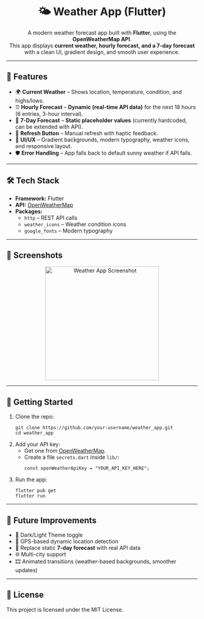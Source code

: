 <h1 align="center">🌤️ Weather App (Flutter)</h1>

<p align="center">
  A modern weather forecast app built with <b>Flutter</b>, using the <b>OpenWeatherMap API</b>.<br>
  This app displays <b>current weather, hourly forecast, and a 7-day forecast</b> with a clean UI, gradient design, and smooth user experience.
</p>

---

<h2>📱 Features</h2>

<ul>
  <li>🌍 <b>Current Weather</b> – Shows location, temperature, condition, and highs/lows.</li>
  <li>⏰ <b>Hourly Forecast</b> – <b>Dynamic (real-time API data)</b> for the next 18 hours (6 entries, 3-hour interval).</li>
  <li>📅 <b>7-Day Forecast</b> – <b>Static placeholder values</b> (currently hardcoded, can be extended with API).</li>
  <li>🔄 <b>Refresh Button</b> – Manual refresh with haptic feedback.</li>
  <li>🎨 <b>UI/UX</b> – Gradient backgrounds, modern typography, weather icons, and responsive layout.</li>
  <li>🛡️ <b>Error Handling</b> – App falls back to default sunny weather if API fails.</li>
</ul>

---

<h2>🛠️ Tech Stack</h2>

<ul>
  <li><b>Framework:</b> Flutter</li>
  <li><b>API:</b> <a href="https://openweathermap.org/">OpenWeatherMap</a></li>
  <li><b>Packages:</b>
    <ul>
      <li><code>http</code> – REST API calls</li>
      <li><code>weather_icons</code> – Weather condition icons</li>
      <li><code>google_fonts</code> – Modern typography</li>
    </ul>
  </li>
</ul>

---

<h2>📸 Screenshots</h2>

<p align="center">
  <img src="https://github.com/user-attachments/assets/your-screenshot.png" alt="Weather App Screenshot" width="300">
</p>

---

<h2>🚀 Getting Started</h2>

<ol>
  <li>
    Clone the repo:
    <pre><code>git clone https://github.com/your-username/weather_app.git
cd weather_app</code></pre>
  </li>
  <li>
    Add your API key:
    <ul>
      <li>Get one from <a href="https://openweathermap.org/api">OpenWeatherMap</a>.</li>
      <li>Create a file <code>secrets.dart</code> inside <code>lib/</code>:
        <pre><code>const openWeatherApiKey = "YOUR_API_KEY_HERE";</code></pre>
      </li>
    </ul>
  </li>
  <li>
    Run the app:
    <pre><code>flutter pub get
flutter run</code></pre>
  </li>
</ol>

---

<h2>🔮 Future Improvements</h2>

<ul>
  <li>🌙 Dark/Light Theme toggle</li>
  <li>📍 GPS-based dynamic location detection</li>
  <li>📅 Replace static <b>7-day forecast</b> with real API data</li>
  <li>🌐 Multi-city support</li>
  <li>🎞️ Animated transitions (weather-based backgrounds, smoother updates)</li>
</ul>

---

<h2>📜 License</h2>

<p>This project is licensed under the MIT License.</p>

